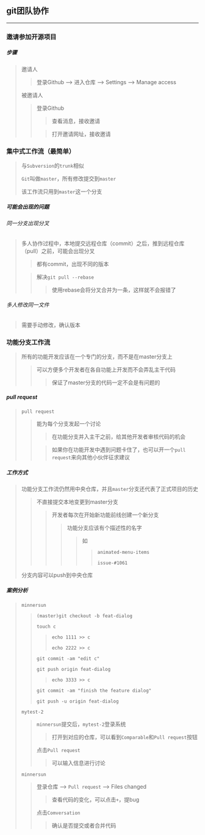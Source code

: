 ## git团队协作

----

### 邀请参加开源项目

##### 步骤

> 邀请人
>
> > 登录Github --> 进入仓库 --> Settings --> Manage access
>
> 被邀请人
>
> > 登录Github
> >
> > > 查看消息，接收邀请
> >
> > > 打开邀请网址，接收邀请



### 集中式工作流（最简单）

> 与`Subversion`的`trunk`相似
>
> `Git`叫做`master`，所有修改提交到`master`
>
> 该工作流只用到`master`这一个分支

##### 可能会出现的问题

###### 同一分支出现分叉

> 多人协作过程中，本地提交远程仓库（commit）之后，推到远程仓库（pull）之前，可能会出现分叉
>
> > 都有commit，出现不同的版本
>
> > 解决`git pull --rebase`
> >
> > > 使用rebase会将分叉合并为一条，这样就不会报错了

###### 多人修改同一文件

> 需要手动修改，确认版本



### 功能分支工作流

> 所有的功能开发应该在一个专门的分支，而不是在master分支上
>
> > 可以方便多个开发者在各自功能上开发而不会弄乱主干代码
> >
> > > 保证了master分支的代码一定不会是有问题的

##### pull request

> `pull request`
>
> > 能为每个分支发起一个讨论
> >
> > > 在功能分支并入主干之前，给其他开发者审核代码的机会
> >
> > > 如果你在功能开发中遇到问题卡住了，也可以开一个`pull request`来向其他小伙伴征求建议

##### 工作方式

> 功能分支工作流仍然用中央仓库，并且`master`分支还代表了正式项目的历史
>
> > 不直接提交本地变更到master分支
> >
> > > 开发者每次在开始新功能前线创建一个新分支
> > >
> > > > 功能分支应该有个描述性的名字
> > > >
> > > > > 如
> > > > >
> > > > > > `animated-menu-items`
> > > > > >
> > > > > > `issue-#1061`
>
> 分支内容可以push到中央仓库

##### 案例分析

> `minnersun`
>
> > `(master)git checkout -b feat-dialog`
> >
> > `touch c`
> >
> > > `echo 1111 >> c`
> > >
> > > `echo 2222 >> c`
> >
> > `git commit -am "edit c"`
> >
> > `git push origin feat-dialog`
> >
> > > `echo 3333 >> c`
> >
> > `git commit -am "finish the feature dialog"`
> >
> >  `git push -u origin feat-dialog`
>
> `mytest-2`
>
> > `minnersun`提交后，`mytest-2`登录系统
> >
> > > 打开到对应的仓库，可以看到`Comparable`和`Pull request`按钮
> >
> > 点击`Pull request`
> >
> > > 可以输入信息进行讨论
>
> `minnersun`
>
> > 登录仓库	-->  `Pull request` --> Files changed
> >
> > > 查看代码的变化，可以点击`+`，提bug
> >
> > 点击`Comversation`
> >
> > > 确认是否提交或者合并代码